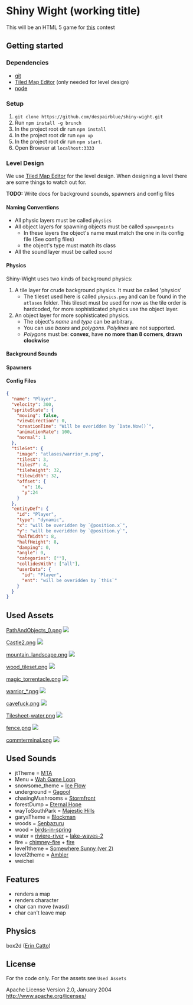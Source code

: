 # Shiny Wight (working title)
This will be an HTML 5 game for [this](https://www.udacity.com/wiki/CS255/contest) contest

## Getting started

### Dependencies
- [git](http://git-scm.com/)
- [Tiled Map Editor](http://www.mapeditor.org/) (only needed for level design)
- [node](http://nodejs.org/)

### Setup
1. ```git clone https://github.com/despairblue/shiny-wight.git```
2. Run `npm install -g brunch`
3. In the project root dir run `npm install`
4. In the project root dir run `npm up`
5. In the project root dir run `npm start`.
6. Open Browser at `localhost:3333`

### Level Design
We use [Tiled Map Editor](http://www.mapeditor.org/) for the level design.
When designing a level there are some things to watch out for.

**TODO:** Write docs for background sounds, spawners and config files

#### Naming Conventions
- All physic layers must be called `physics`
- All object layers for spawning objects must be called `spawnpoints`
    - In these layers the object's name must match the one in its config file (See config files)
    - the object's type must match its class
- All the sound layer must be called `sound`

#### Physics
Shiny-Wight uses two kinds of background physics:

1. A tile layer for crude background physics. It must be called 'physics'
    - The tileset used here is called `physics.png` and can be found in the `atlases` folder. This tileset must be used for now as the tile order is hardcoded, for more sophisticated physics use the object layer.
2. An object layer for more sophisticated physics.
    - The object's *name* and *type* can be arbitrary.
    - You can use *boxes* and *polygons*. *Polylines* are not supported.
    - *Polygons* must be: **convex**, have **no more than 8 corners**, **drawn clockwise**

#### Background Sounds

#### Spawners

#### Config Files
``` JSON
{
  "name": "Player",
  "velocity": 300,
  "spriteState": {
    "moving": false,
    "viewDirection": 0,
    "creationTime": "Will be overidden by `Date.Now()`",
    "animationRate": 100,
    "normal": 1
  },
  "tileSet": {
    "image": "atlases/warrior_m.png",
    "tilesX": 3,
    "tilesY": 4,
    "tileheight": 32,
    "tilewidth": 32,
    "offset": {
      "x": 16,
      "y":24
    }
  },
  "entityDef": {
    "id": "Player",
    "type": "dynamic",
    "x": "will be overidden by `@position.x`",
    "y": "will be overidden by `@position.y`",
    "halfWidth": 8,
    "halfHeight": 8,
    "damping": 0,
    "angle": 0,
    "categories": [""],
    "collidesWith": ["all"],
    "userData": {
      "id": "Player",
      "ent": "will be overidden by `this`"
    }
  }
}
```


## Used Assets
[PathAndObjects_0.png](http://opengameart.org/content/rpg-tiles-cobble-stone-paths-town-objects)
![](http://i.creativecommons.org/l/by-sa/3.0/80x15.png)

[Castle2.png](http://opengameart.org/content/castle-tiles-for-rpgs)
![](http://i.creativecommons.org/l/by/3.0/80x15.png)

[mountain_landscape.png](http://opengameart.org/content/2d-lost-garden-zelda-style-tiles-resized-to-32x32-with-additions)
![](http://i.creativecommons.org/l/by/3.0/80x15.png)

[wood_tileset.png](http://opengameart.org/content/2d-lost-garden-tileset-transition-to-jetrels-wood-tileset)
![](http://i.creativecommons.org/l/by-sa/3.0/80x15.png)

[magic_torrentacle.png](http://opengameart.org/content/farming-tilesets-magic-animations-and-ui-elements)
![](http://i.creativecommons.org/l/by-sa/3.0/80x15.png)

[warrior_*.png](http://opengameart.org/content/antifareas-rpg-sprite-set-1-enlarged-w-transparent-background)
![](http://i.creativecommons.org/l/by/3.0/80x15.png)

[cavefuck.png](http://opengameart.org/content/cave-tileset-0)
![](http://i.creativecommons.org/l/by/3.0/80x15.png)

[Tilesheet-water.png](http://opengameart.org/content/32x32-water-and-land-map-tilesets)
![](http://i.creativecommons.org/l/by/3.0/80x15.png)

[fence.png](http://opengameart.org/content/lpc-farming-tilesets-magic-animations-and-ui-elements)
![](http://i.creativecommons.org/l/by/3.0/80x15.png)

[commterminal.png](http://opengameart.org/content/communication-terminal-32x32)
![](http://i.creativecommons.org/l/by/3.0/80x15.png)

## Used Sounds

* jtTheme          = [MTA][2]
* Menu             = [Wah Game Loop][2]
* snowsome_theme   = [Ice Flow][2]
* underground      = [Gagool][2]
* chasingMushrooms = [Stormfront][2]
* forestDump       = [Eternal Hope][2]
* wayToSouthPark   = [Majestic Hills][2]
* garysTheme       = [Blockman][2]
* woods            = [Senbazuru][2]
* wood             = [birds-in-spring][1]
* water            = [riviere-river][3] + [lake-waves-2][4]
* fire             = [chimney-fire][5] + [fire][6]
* level1theme      = [Somewhere Sunny (ver 2)][2]
* level2theme      = [Ambler][2]
* weichei

[1]: http://www.freesound.org/people/sverga/sounds/16726/
[2]: http://incompetech.com/
[3]: http://www.freesound.org/people/Glaneur%20de%20sons/sounds/24511/
[4]: http://www.freesound.org/people/Benboncan/sounds/67884/
[5]: http://www.freesound.org/people/reinsamba/sounds/18766/
[6]: http://www.freesound.org/people/SoundIntervention/sounds/113510/


## Features
* renders a map
* renders character
* char can move (wasd)
* char can't leave map

## Physics
box2d ([Erin Catto](http://www.gphysics.com))

## License
For the code only. For the assets see `Used Assets`

Apache License
Version 2.0, January 2004
http://www.apache.org/licenses/
